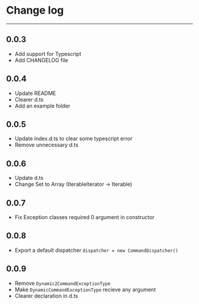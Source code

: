 # Change log
___
## 0.0.3
- Add support for Typescript
- Add CHANGELOG file
## 0.0.4
- Update README
- Clearer d.ts
- Add an example folder
## 0.0.5
- Update index.d.ts to clear some typescript error
- Remove unnecessary d.ts
## 0.0.6
- Update d.ts
- Change Set to Array (IterableIterator -> Iterable)
## 0.0.7
- Fix Exception classes required 0 argument in constructor
## 0.0.8
- Export a default dispatcher `dispatcher = new CommandDispatcher()`
## 0.0.9
- Remove `Dynamic2CommandExceptionType`
- Make `DynamicCommandExceptionType` recieve any argument
- Clearer declaration in d.ts
